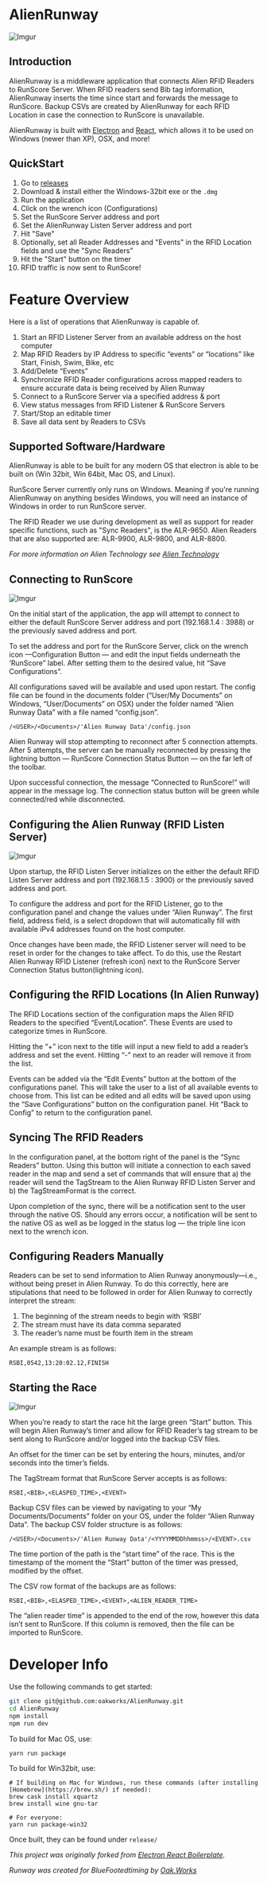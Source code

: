 # AlienRunway

![Imgur](http://i.imgur.com/CYv4KKlm.png)
## Introduction

AlienRunway is a middleware application that connects Alien RFID Readers to RunScore Server. When RFID readers send Bib tag information, AlienRunway inserts the time since start and forwards the message to RunScore. Backup CSVs are created by AlienRunway for each RFID Location in case the connection to RunScore is unavailable. 

AlienRunway is built with [Electron](https://electronjs.org) and [React](https://reactjs.org/), which allows it to be used on Windows (newer than XP), OSX, and more!
## QuickStart

1. Go to [releases](https://github.com/oakworks/Runway/releases) 
1. Download & install either the Windows-32bit exe or the `.dmg`
1. Run the application
1. Click on the wrench icon (Configurations)
1. Set the RunScore Server address and port
1. Set the AlienRunway Listen Server address and port
1. Hit "Save"
1. Optionally, set all Reader Addresses and "Events" in the RFID Location fields and use the "Sync Readers"
1. Hit the "Start" button on the timer
1. RFID traffic is now sent to RunScore!

# Feature Overview

Here is a list of operations that AlienRunway is capable of.

1. Start an RFID Listener Server from an available address on the host computer
1. Map RFID Readers by IP Address to specific “events” or “locations” like Start, Finish, Swim, Bike, etc
1. Add/Delete “Events”
1. Synchronize RFID Reader configurations across mapped readers to ensure accurate data is being received by Alien Runway
1. Connect to a RunScore Server via a specified address & port
1. View status messages from RFID Listener & RunScore Servers
1. Start/Stop an editable timer
1. Save all data sent by Readers to CSVs

## Supported Software/Hardware

AlienRunway is able to be built for any modern OS that electron is able to be built on (Win 32bit, Win 64bit, Mac OS, and Linux).

RunScore Server currently only runs on Windows. Meaning if you're running AlienRunway on anything besides Windows, you will need an instance of Windows in order to run RunScore server.

The RFID Reader we use during development as well as support for reader specific functions, such as "Sync Readers", is the ALR-9650. Alien Readers that are also supported are: ALR-9900, ALR-9800, and ALR-8800.

*For more information on Alien Technology see [Alien Technology](http://www.alientechnology.com/)*

## Connecting to RunScore

![Imgur](http://i.imgur.com/ItqKdvRm.png)

On the initial start of the application, the app will attempt to connect to either the default RunScore Server address and port (192.168.1.4 : 3988) or the previously saved address and port.

To set the address and port for the RunScore Server, click on the wrench icon —Configuration Button — and edit the input fields underneath the ‘RunScore” label. After setting them to the desired value, hit “Save Configurations”.

All configurations saved will be available and used upon restart. The config file can be found in the documents folder (“User/My Documents” on Windows, “User/Documents” on OSX) under the folder named “Alien Runway Data” with a file named “config.json”.

```
/<USER>/<Documents>/'Alien Runway Data'/config.json
```

Alien Runway will stop attempting to reconnect after 5 connection attempts. After 5 attempts, the server can be manually reconnected by pressing the lightning button — RunScore Connection Status Button — on the far left of the toolbar. 

Upon successful connection, the message “Connected to RunScore!” will appear in the message log. The connection status button will be green while connected/red while disconnected.


## Configuring the Alien Runway (RFID Listen Server)

![Imgur](http://i.imgur.com/91ePho2m.png)

Upon startup, the RFID Listen Server initializes on the either the default RFID Listen Server address and port (192.168.1.5 : 3900) or the previously saved address and port.

To configure the address and port for the RFID Listener, go to the configuration panel and change the values under “Alien Runway”. The first field, address field, is a select dropdown that will automatically fill with available iPv4 addresses found on the host computer.

Once changes have been made, the RFID Listener server will need to be reset in order for the changes to take affect. To do this, use the Restart Alien Runway RFID Listener (refresh icon) next to the RunScore Server Connection Status button(lightning icon). 

## Configuring the RFID Locations (In Alien Runway)

The RFID Locations section of the configuration maps the Alien RFID Readers to the specified “Event/Location”. These Events are used to categorize times in RunScore.

Hitting the “+” icon next to the title will input a new field to add a reader’s address and set the event. Hitting “-” next to an reader will remove it from the list.

Events can be added via the “Edit Events” button at the bottom of the configurations panel. This will take the user to a list of all available events to choose from. This list can be edited and all edits will be saved upon using the “Save Configurations” button on the configuration panel. Hit “Back to Config” to return to the configuration panel.

## Syncing The RFID Readers

In the configuration panel, at the bottom right of the panel is the “Sync Readers” button. Using this button will initiate a connection to each saved reader in the map and send a set of commands that will ensure that a) the reader will send the TagStream to the Alien Runway RFID Listen Server and b) the TagStreamFormat is the correct. 

Upon completion of the sync, there will be a notification sent to the user through the native OS. Should any errors occur, a notification will be sent to the native OS as well as be logged in the status log — the triple line icon next to the wrench icon.

## Configuring Readers Manually

Readers can be set to send information to Alien Runway anonymously—i.e., without being preset in Alien Runway. To do this correctly, here are stipulations that need to be followed in order for Alien Runway to correctly interpret the stream:


1. The beginning of the stream needs to begin with ‘RSBI’
2. The stream must have its data comma separated
3. The reader’s name must be fourth item in the stream

An example stream is as follows:

```
RSBI,0542,13:20:02.12,FINISH
```

## Starting the Race

![Imgur](http://i.imgur.com/1Xn7peCm.png)

When you’re ready to start the race hit the large green “Start” button. This will begin Alien Runway’s timer and allow for RFID Reader’s tag stream to be sent along to RunScore and/or logged into the backup CSV files.

An offset for the timer can be set by entering the hours, minutes, and/or seconds into the timer’s fields.

The TagStream format that RunScore Server accepts is as follows:

```
RSBI,<BIB>,<ELASPED_TIME>,<EVENT> 
```

Backup CSV files can be viewed by navigating to your “My Documents/Documents” folder on your OS, under the folder “Alien Runway Data”. The backup CSV folder structure is as follows:

```
/<USER>/<Documents>/'Alien Runway Data'/<YYYYMMDDhhmmss>/<EVENT>.csv
```

The time portion of the path is the “start time” of the race. This is the timestamp of the moment the “Start” button of the timer was pressed, modified by the offset.

The CSV row format of the backups are as follows:


```
RSBI,<BIB>,<ELASPED_TIME>,<EVENT>,<ALIEN_READER_TIME>
```

The “alien reader time” is appended to the end of the row, however this data isn’t sent to RunScore. If this column is removed, then the file can be imported to RunScore.

# Developer Info

Use the following commands to get started:

```bash
git clone git@github.com:oakworks/AlienRunway.git
cd AlienRunway
npm install
npm run dev
```

To build for Mac OS, use:

```
yarn run package
```

To build for Win32bit, use:

```
# If building on Mac for Windows, run these commands (after installing [Homebrew](https://brew.sh/) if needed):
brew cask install xquartz
brew install wine gnu-tar

# For everyone:
yarn run package-win32
```

Once built, they can be found under `release/`

*This project was originally forked from [Electron React Boilerplate](https://github.com/chentsulin/electron-react-boilerplate).*

*Runway was created for BlueFootedtiming by [Oak.Works](https://oak.works)*
